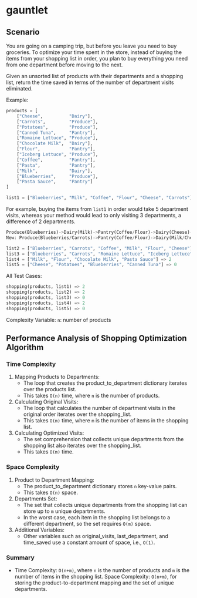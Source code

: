 # gauntlet

## Scenario 
You are going on a camping trip, but before you leave you need to buy groceries. To optimize your time spent in the store, instead of buying the items from your shopping list in order, you plan to buy everything you need from one department before moving to the next.

Given an unsorted list of products with their departments and a shopping list, return the time saved in terms of the number of department visits eliminated.

Example: 
```Python
products = [
    ["Cheese",          "Dairy"],
    ["Carrots",         "Produce"],
    ["Potatoes",        "Produce"],
    ["Canned Tuna",     "Pantry"],
    ["Romaine Lettuce", "Produce"],
    ["Chocolate Milk",  "Dairy"],
    ["Flour",           "Pantry"],
    ["Iceberg Lettuce", "Produce"],
    ["Coffee",          "Pantry"],
    ["Pasta",           "Pantry"],
    ["Milk",            "Dairy"],
    ["Blueberries",     "Produce"],
    ["Pasta Sauce",     "Pantry"]
]

list1 = ["Blueberries", "Milk", "Coffee", "Flour", "Cheese", "Carrots"]
```

For example, buying the items from `list1` in order would take 5 department visits, whereas your method would lead to only visiting 3 departments, a difference of 2 departments.

```Python
Produce(Blueberries)->Dairy(Milk)->Pantry(Coffee/Flour)->Dairy(Cheese)->Produce(Carrots) = 5 department visits
New: Produce(Blueberries/Carrots)->Pantry(Coffee/Flour)->Dairy(Milk/Cheese) = 3 department visits

list2 = ["Blueberries", "Carrots", "Coffee", "Milk", "Flour", "Cheese"] => 2
list3 = ["Blueberries", "Carrots", "Romaine Lettuce", "Iceberg Lettuce"] => 0
list4 = ["Milk", "Flour", "Chocolate Milk", "Pasta Sauce"] => 2
list5 = ["Cheese", "Potatoes", "Blueberries", "Canned Tuna"] => 0
```

All Test Cases:
```Python
shopping(products, list1) => 2
shopping(products, list2) => 2
shopping(products, list3) => 0
shopping(products, list4) => 2
shopping(products, list5) => 0
```
Complexity Variable:
`n`: number of products

## Performance Analysis of Shopping Optimization Algorithm
### Time Complexity
1. Mapping Products to Departments:
   * The loop that creates the product_to_department dictionary iterates over the products list.
   * This takes `O(n)` time, where `n` is the number of products.
3. Calculating Original Visits:
   * The loop that calculates the number of department visits in the original order iterates over the shopping_list.
   * This takes `O(m)` time, where `m` is the number of items in the shopping list.
5. Calculating Optimized Visits:
   * The set comprehension that collects unique departments from the shopping list also iterates over the shopping_list.
   * This takes `O(m)` time.
    
### Space Complexity 
1. Product to Department Mapping:
   * The product_to_department dictionary stores `n` key-value pairs.
   * This takes `O(n)` space.
3. Departments Set:
   * The set that collects unique departments from the shopping list can store up to `m` unique departments.
   * In the worst case, each item in the shopping list belongs to a different department, so the set requires `O(m)` space.
5. Additional Variables:
   * Other variables such as original_visits, last_department, and time_saved use a constant amount of space, i.e., `O(1)`.

### Summary
* Time Complexity: `O(n+m)`, where `n` is the number of products and `m` is the number of items in the shopping list.
Space Complexity: `O(n+m)`, for storing the product-to-department mapping and the set of unique departments.
